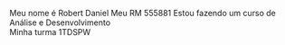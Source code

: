 Meu nome é Robert Daniel
Meu RM 555881
Estou fazendo um curso de Análise e Desenvolvimento  
Minha turma 1TDSPW